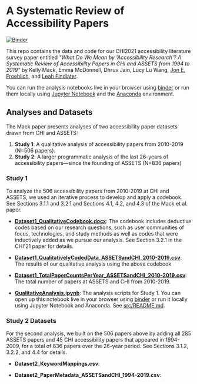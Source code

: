 # A Systematic Review of Accessibility Papers
[![Binder](https://mybinder.org/badge_logo.svg)](https://mybinder.org/v2/gh/makeabilitylab/accessibility-literature-survey/HEAD)

This repo contains the data and code for our CHI2021 accessibility literature survey paper entitled *"What Do We Mean by 'Accessibility Research'? A Systematic Review of Accessibility Papers in CHI and ASSETS from 1994 to 2019"* by Kelly Mack, Emma McDonnell, Dhruv Jain, Lucy Lu Wang, [Jon E. Froehlich](https://jonfroehlich.github.io/), and [Leah Findlater](https://www.hcde.washington.edu/findlater).

You can run the analysis notebooks live in your browser using [binder](https://mybinder.org/v2/gh/makeabilitylab/accessibility-literature-survey/HEAD) or run them locally using [Jupyter Notebook](https://jupyter.org/) and the [Anaconda](https://www.anaconda.com/) environment.

## Analyses and Datasets
The Mack paper presents analyses of two accessibility paper datasets drawn from CHI and ASSETS:

1. **Study 1**: A qualitative analysis of accessibility papers from 2010-2019 (N=506 papers).
2. **Study 2**: A larger programmatic analysis of the last 26-years of accessibility papers—since the founding of ASSETS (N=836 papers)

### Study 1
To analyze the 506 accessibility papers from 2010-2019 at CHI and ASSETS, we used an iterative process to develop and apply a codebook. See Sections 3.1.1 and 3.2.1 and Sections 4.1, 4.2, and 4.3 of the Mack et al. paper.

- **[Dataset1_QualitativeCodebook.docx](/datasets/Dataset1_QualitativeCodebook.docx)**: The codebook includes deductive codes based on our research questions, such as user communities of focus, technologies, and study methods as well as codes that were inductively added as we pursue our analysis. See Section 3.2.1 in the CHI'21 paper for details.

- **[Dataset1_QualitativelyCodedData_ASSETSandCHI_2010-2019.csv](/datasets/Dataset1_QualitativelyCodedData_ASSETSandCHI_2010-2019.csv)**: The results of our qualitative analysis using the above codebook

- **[Dataset1_TotalPaperCountsPerYear_ASSETSandCHI_2010-2019.csv](/datasets/Dataset1_TotalPaperCountsPerYear_ASSETSandCHI_2010-2019.csv)**: The total number of papers at ASSETS and CHI from 2010-2019.

- **[QualitativeAnalysis.ipynb](/src/QualitativeAnalysis.ipynb)**: The analysis scripts for Study 1. You can open up this notebook live in your browser using [binder](https://mybinder.org/v2/gh/makeabilitylab/accessibility-literature-survey/8427cee3d61113ed5305fdc9051fd2cca5b8841a?filepath=src%2FQualitativeAnalysis.ipynb) or run it locally using Jupyter Notebook and Anaconda. See [src/README.md](/src).

### Study 2 Datasets
For the second analysis, we built on the 506 papers above by adding all 285 ASSETS papers and 45 CHI accessibility papers that appeared in 1994-2009, for a total of 836 papers over the 26-year period. See Sections 3.1.2, 3.2.2, and 4.4 for details.

- **Dataset2_KeywordMappings.csv**: <Need a definition for this file>

- **Dataset2_PaperMetadata_ASSETSandCHI_1994-2019.csv**: <need a definition for this file>
